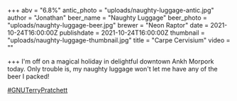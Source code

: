 +++
abv = "6.8%"
antic_photo = "uploads/naughty-luggage-antic.jpg"
author = "Jonathan"
beer_name = "Naughty Luggage"
beer_photo = "uploads/naughty-luggage-beer.jpg"
brewer = "Neon Raptor"
date = 2021-10-24T16:00:00Z
publishdate = 2021-10-24T16:00:00Z
thumbnail = "uploads/naughty-luggage-thumbnail.jpg"
title = "Carpe Cervisium"
video = ""

+++
I'm off on a magical holiday in delightful downtown Ankh Morpork today. Only trouble is, my naughty luggage won't let me have any of the beer I packed! 

[#GNUTerryPratchett](http://www.gnuterrypratchett.com/ "GNU Terry Pratchett")